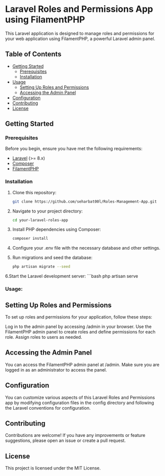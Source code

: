# Laravel Roles and Permissions App using FilamentPHP

This Laravel application is designed to manage roles and permissions for your web application using FilamentPHP, a powerful Laravel admin panel.

## Table of Contents

- [Getting Started](#getting-started)
  - [Prerequisites](#prerequisites)
  - [Installation](#installation)
- [Usage](#usage)
  - [Setting Up Roles and Permissions](#setting-up-roles-and-permissions)
  - [Accessing the Admin Panel](#accessing-the-admin-panel)
- [Configuration](#configuration)
- [Contributing](#contributing)
- [License](#license)

## Getting Started

### Prerequisites

Before you begin, ensure you have met the following requirements:

- [Laravel](https://laravel.com/docs) (>= 8.x)
- [Composer](https://getcomposer.org/)
- [FilamentPHP](https://filamentadmin.com/)

### Installation

1. Clone this repository:

   ```bash
   git clone https://github.com/seharbat00l/Roles-Management-App.git

2. Navigate to your project directory:
   ```bash
   cd your-laravel-roles-app


3. Install PHP dependencies using Composer:
   ```bash
   composer install

4. Configure your .env file with the necessary database and other settings.

5. Run migrations and seed the database:
   ```bash
   php artisan migrate --seed


6.Start the Laravel development server:
    ```bash
   php artisan serve


### Usage:

## Setting Up Roles and Permissions

To set up roles and permissions for your application, follow these steps:

Log in to the admin panel by accessing /admin in your browser.
Use the FilamentPHP admin panel to create roles and define permissions for each role.
Assign roles to users as needed.

## Accessing the Admin Panel

You can access the FilamentPHP admin panel at /admin. Make sure you are logged in as an administrator to access the panel.

## Configuration
You can customize various aspects of this Laravel Roles and Permissions app by modifying configuration files in the config directory and following the Laravel conventions for configuration.

## Contributing
Contributions are welcome! If you have any improvements or feature suggestions, please open an issue or create a pull request.

## License
This project is licensed under the MIT License.